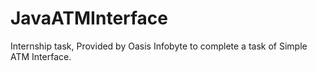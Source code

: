 # JavaATMInterface
Internship task, Provided by Oasis Infobyte to complete a task of Simple ATM Interface.
